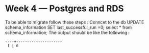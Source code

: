 # Week 4 — Postgres and RDS
To be able to migrate follow these steps :
Conncet to the db 
UPDATE schema_information SET last_successful_run =0;
 select * from schema_information;
 The output should be like the following :
 ```id | last_successful_run 
----+---------------------
  1 | 0                     
  `````
  
